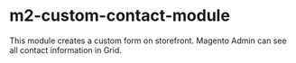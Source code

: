# m2-custom-contact-module
This module creates a custom form on storefront. Magento Admin can see all contact information in Grid.
